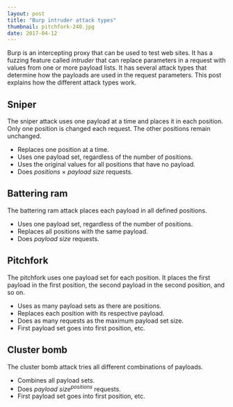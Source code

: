 ```yaml
---
layout: post
title: "Burp intruder attack types"
thumbnail: pitchfork-240.jpg
date: 2017-04-12
---
```


Burp is an intercepting proxy that can be used to test web sites. It has a fuzzing feature called *intruder* that can replace parameters in a request with values from one or more payload lists. It has several attack types that determine how the payloads are used in the request parameters. This post explains how the different attack types work.

## Sniper

The sniper attack uses one payload at a time and places it in each position. Only one position is changed each request. The other positions remain unchanged.

* Replaces one position at a time.
* Uses one payload set, regardless of the number of positions.
* Uses the original values for all positions that have no payload.
* Does *positions* × *payload size* requests.

## Battering ram

The battering ram attack places each payload in all defined positions.

* Uses one payload set, regardless of the number of positions.
* Replaces all positions with the same payload.
* Does *payload size* requests.

## Pitchfork

The pitchfork uses one payload set for each position. It places the first payload in the first position, the second payload in the second position, and so on.

* Uses as many payload sets as there are positions.
* Replaces each position with its respective payload.
* Does as many requests as the maximum payload set size.
* First payload set goes into first position, etc.

## Cluster bomb

The cluster bomb attack tries all different combinations of payloads.

* Combines all payload sets.
* Does *payload size*<sup>*positions*</sup> requests.
* First payload set goes into first position, etc.
